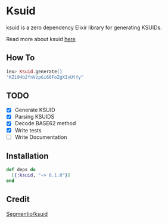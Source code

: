 # Ksuid

ksuid is a zero dependency Elixir library for generating KSUIDs.
 
Read more about ksuid [here](https://segment.com/blog/a-brief-history-of-the-uuid/)

## How To

```elixir
iex> Ksuid.generate()
"KZi94b2fnVzpGi60FoZgXIvUtYy"
```


## TODO

- [x] Generate KSUID
- [x] Parsing KSUIDS
- [x] Decode BASE62 method
- [x] Write tests
- [ ] Write Documentation

## Installation

```elixir
def deps do
  [{:ksuid, "~> 0.1.0"}]
end
```

## Credit

[Segmentio/ksuid](https://github.com/segmentio/ksuid)
